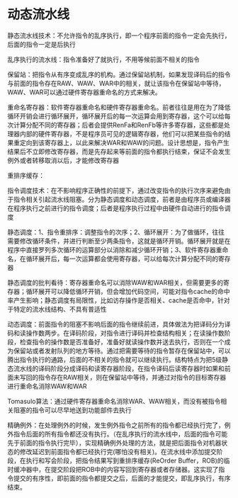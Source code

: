 # 动态流水线

静态流水线技术：不允许指令的乱序执行，即一个程序前面的指令一定会先执行，后面的指令一定是后执行

乱序执行的流水线：指令准备好了就执行，不用等候前面不相关的指令

保留站：把指令从有序变成乱序的机构。通过保留站机制，如果发现译码后的指令与前面的指令存在RAW、WAW、WAR中的相关，就让该指令在保留站中等待，WAW、WAR可以通过硬件寄存器重命名的方式来解决。

重命名寄存器：软件寄存器重命名和硬件寄存器重命名。前者往往是用在为了降低循环开销会进行循环展开，循环展开后的每一次运算会用到寄存器，这个可以给每次计算分配不同的寄存器；后者会提供RenFa和RenFb等许多寄存器，这些都是处理器内部的硬件寄存器，不是程序员可见的逻辑寄存器，他们可以把某些指令的结果重定向到该寄存器上，以此来解决WAR和WAW的问题。设计思想是，指令产生结果后不立即修改寄存器，而是先存起来等前面的指令都执行结束，保证不会发生例外或者转移取消以后，才能修改寄存器

重排序缓存：

指令调度技术：在不影响程序正确性的前提下，通过改变指令的执行次序来避免由于指令相关引起流水线阻塞。分为静态调度和动态调度，前者是由程序员或编译器在程序执行之前进行的指令调度；后者是程序执行过程中由硬件自动进行的指令调度

静态调度：1、指令重排序：调整指令的次序；2、循环展开：为了做循环，往往需要修改循环条件，并进行判断至少两条指令，这就是循环开销。循环展开就是在程序中直接罗列多次循环的运算部分以消除和减少循环开销；3、软件寄存器重命名，在循环展开后，每一次运算都会使用寄存器，可以给每次计算分配不同的寄存器

静态调度的批判看待：寄存器重命名可以消除WAW和WAR相关，但需要更多的寄存器；循环展开可以降低循环开销，但会增加代码空间，可能对指令cache的命中率产生影响；静态调度有局限性，比如访存操作是否相关、cache是否命中，针对于特定的流水线结构、不具有普适性

动态调度：前面指令的阻塞不影响后面的指令继续前进，具体做法为把译码分为译码和读操作数两步。在译码阶段，对指令进行译码并检查结构相关；在读操作数阶段，检查指令的操作数是否准备好，准备好就读操作数并送去执行，否则在一个成为保留站或者发射队列的地方等待。通过把需要等待的指令暂存在保留站中，可以腾出指令执行的通路，后面的不相关的指令就可以继续执行。结构特点为把5级静态流水线的译码阶段分成译码和读寄存器阶段，在指令译码后读寄存器时如果和前面未写回的指令存在RAW相关，则在保留站中等待，并通过对指令的目标寄存器进行重命名消除WAW和WAR

Tomasulo算法：通过硬件寄存器重命名消除WAR、WAW相关，而没有被指令相关阻塞的指令可以尽早地送到功能部件去执行

精确例外：在处理例外的时候，发生例外指令之前所有的指令都已经执行完了，例外指令后面的所有指令都还没有执行。（在乱序执行的流水线中，后面的指令可能先于前面的指令执行完毕），实现精确例外处理的方法，就是把后面指令对机器状态的修改延迟到前面指令都已经执行完(哪怕没有相关)。在流水线中添加提交阶段，在执行和写会阶段，把指令结果写到重排序缓存(ReOrder Buffer，ROB)的临时缓冲器中，在提交阶段把ROB中的内容写回到寄存器或者存储器。这实现了指令提交的有序性，即前面的指令都提交之后，后面的才能提交，即乱序执行，有序结束。
